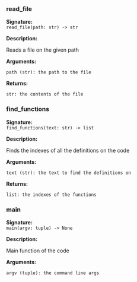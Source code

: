 ### read_file  
  
**Signature:**  
```read_file(path: str) -> str```  
  
**Description:**  
  
Reads a file on the given path

  
  
**Arguments:**  
  
	path (str): the path to the file

  
  
**Returns:**  
  
	str: the contents of the file
  
  
  
### find_functions  
  
**Signature:**  
```find_functions(text: str) -> list```  
  
**Description:**  
  
Finds the indexes of all the definitions on the code

  
  
**Arguments:**  
  
	text (str): the text to find the definitions on

  
  
**Returns:**  
  
	list: the indexes of the functions
  
  
  
### main  
  
**Signature:**  
```main(argv: tuple) -> None```  
  
**Description:**  
  
Main function of the code

  
  
**Arguments:**  
  
	argv (tuple): the command line args
  
  
  
